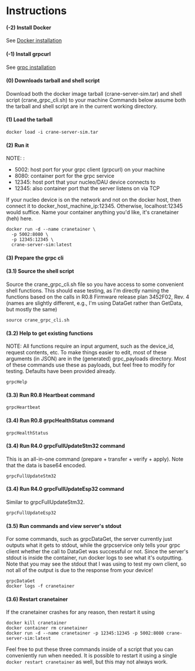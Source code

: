 # Instructions

#### (-2) Install Docker
See [Docker installation](https://docs.docker.com/engine/install/ubuntu/)

#### (-1) Install grpcurl
See [grpc installation](https://github.com/fullstorydev/grpcurl)

#### (0) Downloads tarball and shell script
Download both the docker image tarball (crane-server-sim.tar) and 
shell script (crane_grpc_cli.sh) to your machine
Commands below assume both the tarball and shell script are in the current
working directory.

#### (1) Load the tarball
```
docker load -i crane-server-sim.tar
```

#### (2) Run it
NOTE: <host-port>:<container-port>
* 5002: host port for your grpc client (grpcurl) on your machine
* 8080: container port for the grpc service
* 12345: host port that your nucleo/DAU device connects to
* 12345: also container port that the server listens on via TCP

If your nucleo device is on the network and not on the docker host, 
then connect it to docker_host_machine_ip:12345. Otherwise, localhost:12345 
would suffice. Name your container anything you'd like, it's cranetainer (heh) here.
```
docker run -d --name cranetainer \
  -p 5002:8080 \ 
  -p 12345:12345 \
  crane-server-sim:latest
```

#### (3) Prepare the grpc cli

#### (3.1) Source the shell script
Source the crane_grpc_cli.sh file so you have 
access to some convenient shell functions. This should
ease testing, as I'm directly naming the functions
based on the calls in R0.8 Firmware release plan 3452F02, Rev. 4
(names are slightly different, e.g., I'm using DataGet rather 
than GetData, but mostly the same)
```
source crane_grpc_cli.sh
```

#### (3.2) Help to get existing functions
NOTE: All functions require an input argument,
such as the device_id, request contents, etc.
To make things easier to edit, most of these
arguments (in JSON) are in the (generated) grpc_payloads
directory. Most of these commands use these as
payloads, but feel free to modify for testing. Defaults
have been provided already.
```
grpcHelp
```

#### (3.3) Run R0.8 Heartbeat command
```
grpcHeartbeat
```

#### (3.4) Run R0.8 grpcHealthStatus command
```
grpcHealthStatus
```

#### (3.4) Run R4.0 grpcFullUpdateStm32 command
This is an all-in-one command (prepare + transfer + verify + apply). 
Note that the data is base64 encoded.
```
grpcFullUpdateStm32
```

#### (3.4) Run R4.0 grpcFullUpdateEsp32 command
Similar to grpcFullUpdateStm32.
```
grpcFullUpdateEsp32
```


#### (3.5) Run commands and view server's stdout
For some commands, such as grpcDataGet,
the server currently just outputs what it gets
to stdout, while the grpcservice only tells your grpc client
whether the call to DataGet was successful or not.
Since the server's stdout is inside the container, run
docker logs to see what it's outputting. 
Note that you may see the stdout that I was using to 
test my own client, so not all of the output is due to the 
response from your device!
```
grpcDataGet
docker logs -f cranetainer
```

#### (3.6) Restart cranetainer
If the cranetainer crashes for any reason, then restart it
using
```
docker kill cranetainer
docker container rm cranetainer
docker run -d --name cranetainer -p 12345:12345 -p 5002:8080 crane-server-sim:latest
```
Feel free to put these three commands inside of a script that you can conveniently run
when needed. It is possible to restart it using a single `docker restart cranetainer`
as well, but this may not always work.
